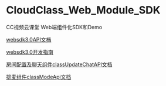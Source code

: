 # CloudClass_Web_Module_SDK
CC视频云课堂 Web端组件化SDK和Demo

[websdk3.0API文档](https://github.com/CCVideo/CloudClass_Web_FullFeature_SDK/wiki/websdk3.0API%E6%96%87%E6%A1%A3)

[websdk3.0开发指南](https://github.com/CCVideo/CloudClass_Web_FullFeature_SDK/wiki/websdk3.0%E5%BC%80%E5%8F%91%E6%8C%87%E5%8D%97)

[房间配置及聊天组件classUpdateChatAPI文档](https://github.com/CCVideo/CloudClass_Web_FullFeature_SDK/wiki/%E6%88%BF%E9%97%B4%E9%85%8D%E7%BD%AE%E5%8F%8A%E8%81%8A%E5%A4%A9%E7%BB%84%E4%BB%B6classUpdateChatAPI%E6%96%87%E6%A1%A3)

[排麦组件classModeApi文档](https://github.com/CCVideo/CloudClass_Web_FullFeature_SDK/wiki/%E6%8E%92%E9%BA%A6%E7%BB%84%E4%BB%B6classModeApi%E6%96%87%E6%A1%A3)
